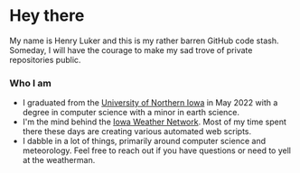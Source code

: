 # Hey there
My name is Henry Luker and this is my rather barren GitHub code stash. Someday, I will have the courage to make my sad trove of private repositories public. 

### Who I am
- I graduated from the [University of Northern Iowa](https://uni.edu) in May 2022 with a degree in computer science with a minor in earth science.
- I'm the mind behind the [Iowa Weather Network](https://iowawx.com). Most of my time spent there these days are creating various automated web scripts. 
- I dabble in a lot of things, primarily around computer science and meteorology. Feel free to reach out if you have questions or need to yell at the weatherman. 
